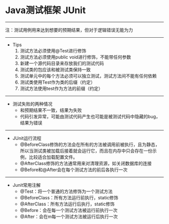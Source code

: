 # Java测试框架 JUnit

---

注：测试用例用来达到想要的预期结果，但对于逻辑错误无能为力

---

- Tips
    1. 测试方法必须使用@Test进行修饰
    2. 测试方法必须使用public void进行修饰，不能带任何参数
    3. 新建一个源代码目录来存放我们的测试代码
    4. 测试类的包应该和被测试类保持一致
    5. 测试单元中的每个方法必须可以独立测试，测试方法间不能有任何依赖
    6. 测试类使用Test作为类的后缀（约定）
    7. 测试方法使用test作为方法的前缀（约定）
    
---
 
- 测试失败的两种情况
    - 和预期结果不一致，结果为失败
    - 代码引发异常，可能由测试代码产生也可能是被测试代码中隐藏的bug，结果为错误
    
---
 
- JUnit运行流程
    - @BeforeClass修饰的方法会在所有的方法被调用前被执行，且为静态，所以当测试类被加载后接着就会运行它，而且在内存中只会存在一份示例，比较适合加载配置文件。
    - @AfterClass修饰的方法通常用来对清理资源，如关闭数据库的连接
    - @Before和@After会在每个测试方法的前后各执行一次
    
---

- Junit常用注解
    - @Test：将一个普通的方法修饰为一个测试方法
    - @BeforeClass：所有方法运行前执行，static修饰
    - @AfterClass：所有方法运行后执行，static修饰
    - @Before：会在每一个测试方法被运行前执行一次
    - @After：会在m每一个测试方法被运行后执行一次
    
 